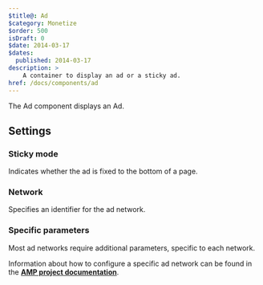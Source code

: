 ```yaml
---
$title@: Ad
$category: Monetize
$order: 500
isDraft: 0
$date: 2014-03-17
$dates:
  published: 2014-03-17
description: >
    A container to display an ad or a sticky ad.
href: /docs/components/ad
---
```

<p>The Ad component displays an Ad.</p>
<h2 class="mt4 mb4">Settings</h2>
<h3 class="mb3 mt3">Sticky mode</h3>
Indicates whether the ad is fixed to the bottom of a page.
<h3 class="mb3 mt3">Network</h3>
Specifies an identifier for the ad network.
<h3 class="mb3 mt3">Specific parameters</h3>
Most ad networks require additional parameters, specific to each network.

Information about how to configure a specific ad network can be found in the **[AMP project documentation](https://www.ampproject.org/docs/reference/components/amp-ad)**.
